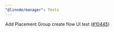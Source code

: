 ```yaml
---
"@linode/manager": Tests
---
```


Add Placement Group create flow UI test ([#10445](https://github.com/linode/manager/pull/10445))
